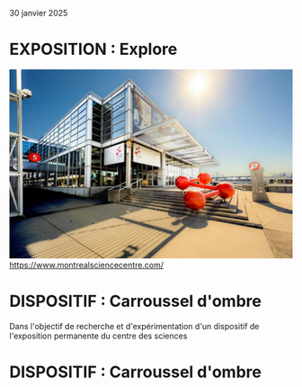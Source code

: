30 janvier 2025

# **EXPOSITION : Explore**

![photo](img/facade_centre_science.jpg)
https://www.montrealsciencecentre.com/

# **DISPOSITIF : Carroussel d'ombre**
Dans l'objectif de recherche et d'expérimentation d'un dispositif de l'exposition permanente du centre des sciences


# **DISPOSITIF : Carroussel d'ombre**

